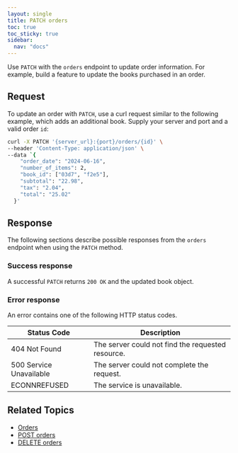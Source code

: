 ```yaml
---
layout: single
title: PATCH orders
toc: true
toc_sticky: true
sidebar:
  nav: "docs"
---
```

Use `PATCH` with the `orders` endpoint to update order information. For example, build a feature to update the books purchased in an order.

## Request

To update an order with `PATCH`, use a curl request similar to the following example, which adds an additional book. Supply your server and port and a valid order `id`:

```bash
curl -X PATCH '{server_url}:{port}/orders/{id}' \
--header 'Content-Type: application/json' \
--data `{
    "order_date": "2024-06-16",
    "number_of_items": 2,
    "book_id": ["03d7", "f2e5"],
    "subtotal": "22.98",
    "tax": "2.04",
    "total": "25.02"
  }'
```

## Response

The following sections describe possible responses from the `orders` endpoint when using the `PATCH` method.

### Success response

A successful `PATCH` returns `200 OK` and the updated book object.

### Error response

An error contains one of the following HTTP status codes.

| Status Code             | Description                                       |
|-------------------------|---------------------------------------------------|
| 404 Not Found           | The server could not find the requested resource. |
| 500 Service Unavailable | The server could not complete the request.        |
| ECONNREFUSED            | The service is unavailable.                      |

## Related Topics

* [Orders](orders.md)
* [POST orders](post-orders.md)
* [DELETE orders](delete-orders.md)
